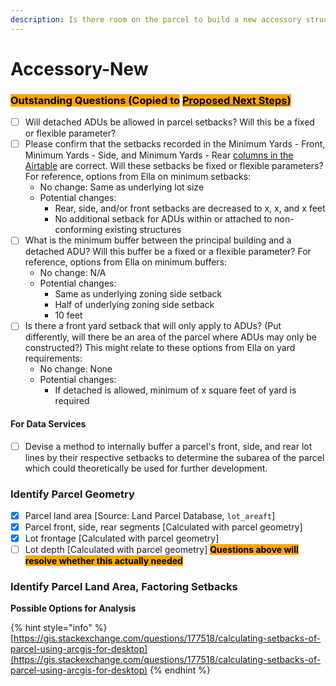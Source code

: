 ```yaml
---
description: Is there room on the parcel to build a new accessory structure?
---
```


# Accessory-New

### <mark style="background-color:orange;">Outstanding Questions (Copied to</mark> [<mark style="background-color:orange;">Proposed Next Steps</mark>](../../../project-management/proposed-next-steps.md)<mark style="background-color:orange;">)</mark>

* [ ] Will detached ADUs be allowed in parcel setbacks? Will this be a fixed or flexible parameter?
* [ ] Please confirm that the setbacks recorded in the Minimum Yards - Front, Minimum Yards - Side, and Minimum Yards - Rear [columns in the Airtable](../../../policy/assumptions-and-policy/citywide-dimensional-requirements.md) are correct. Will these setbacks be fixed or flexible parameters? For reference, options from Ella on minimum setbacks:
  * No change: Same as underlying lot size&#x20;
  * Potential changes:&#x20;
    * Rear, side, and/or front setbacks are decreased to x, x, and x feet&#x20;
    * No additional setback for ADUs within or attached to non-conforming existing structures&#x20;
* [ ] What is the minimum buffer between the principal building and a detached ADU? Will this buffer be a fixed or a flexible parameter? For reference, options from Ella on minimum buffers:&#x20;
  * No change:  N/A
  * Potential changes:&#x20;
    * Same as underlying zoning side setback&#x20;
    * Half of underlying zoning side setback&#x20;
    * 10 feet&#x20;
* [ ] Is there a front yard setback that will only apply to ADUs? (Put differently, will there be an area of the parcel where ADUs may only be constructed?) This might relate to these options from Ella on yard requirements:
  * No change: None&#x20;
  * Potential changes:
    * If detached is allowed, minimum of x square feet of yard is required

#### For Data Services

* [ ] Devise a method to internally buffer a parcel's front, side, and rear lot lines by their respective setbacks to determine the subarea of the parcel which could theoretically be used for further development.&#x20;

### Identify Parcel Geometry

* [x] Parcel land area \[Source: Land Parcel Database, `lot_areaft`]
* [x] Parcel front, side, rear segments \[Calculated with parcel geometry]
* [x] Lot frontage \[Calculated with parcel geometry]
* [ ] Lot depth \[Calculated with parcel geometry] <mark style="background-color:orange;">**Questions above will resolve whether this actually needed**</mark>&#x20;

### Identify Parcel Land Area, Factoring Setbacks

**Possible Options for Analysis**

{% hint style="info" %}
[https://gis.stackexchange.com/questions/177518/calculating-setbacks-of-parcel-using-arcgis-for-desktop](https://gis.stackexchange.com/questions/177518/calculating-setbacks-of-parcel-using-arcgis-for-desktop)
{% endhint %}


